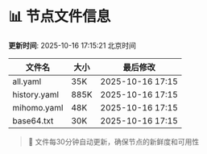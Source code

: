 # 📊 节点文件信息

**更新时间**: 2025-10-16 17:15:21 北京时间

| 文件名 | 大小 | 最后修改 |
|--------|------|----------|
| all.yaml | 35K | 2025-10-16 17:15 |
| history.yaml | 885K | 2025-10-16 17:15 |
| mihomo.yaml | 48K | 2025-10-16 17:15 |
| base64.txt | 30K | 2025-10-16 17:15 |

> 🔄 文件每30分钟自动更新，确保节点的新鲜度和可用性
